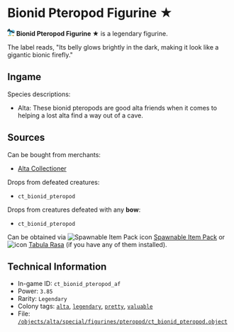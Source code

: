 # Bionid Pteropod Figurine ★

<img src="https://raw.githubusercontent.com/Ceterai/Enternia/main/objects/alta/special/figurines/pteropod/ct_bionid_pteropod.png" alt="Bionid Pteropod Figurine ★ icon" loading="lazy" height="16px" width="auto" /> **Bionid Pteropod Figurine ★** is a legendary figurine.

The label reads, "Its belly glows brightly in the dark, making it look like a gigantic bionic firefly."

## Ingame

Species descriptions:

- Alta: These bionid pteropods are good alta friends when it comes to helping a lost alta find a way out of a cave.

## Sources

Can be bought from merchants:

- [Alta Collectioner](https://ceterai.github.io/MyEnternia/Wiki/AltaCollectioner)

Drops from defeated creatures:

- `ct_bionid_pteropod`

Drops from creatures defeated with any **bow**:

- `ct_bionid_pteropod`

Can be obtained via <img src="https://raw.githubusercontent.com/Silverfeelin/Starbound-SpawnableItemPack/master/interface/sip/iconSmall.png" alt="Spawnable Item Pack icon" width="18" height="14"/> [Spawnable Item Pack](https://steamcommunity.com/sharedfiles/filedetails/?id=733665104) or <img src="https://steamuserimages-a.akamaihd.net/ugc/263843960696222713/3EC9A7C005541F7D577EBCB8C5736B4EFC9973D6/" alt="icon" width="8" height="12"/> [Tabula Rasa](https://community.playstarbound.com/resources/the-tabula-rasa.3222/) (if you have any of them installed).

## Technical Information

- In-game ID: `ct_bionid_pteropod_af`
- Power: `3.85`
- Rarity: `Legendary`
- Colony tags: [`alta`](https://ceterai.github.io/MyEnternia/Wiki/Tags/Alta), [`legendary`](https://ceterai.github.io/MyEnternia/Wiki/Tags/Legendary), [`pretty`](https://ceterai.github.io/MyEnternia/Wiki/Tags/Pretty), [`valuable`](https://ceterai.github.io/MyEnternia/Wiki/Tags/Valuable)
- File: [`/objects/alta/special/figurines/pteropod/ct_bionid_pteropod.object`](https://github.com/Ceterai/Enternia/blob/main/objects/alta/special/figurines/pteropod/ct_bionid_pteropod.object)
